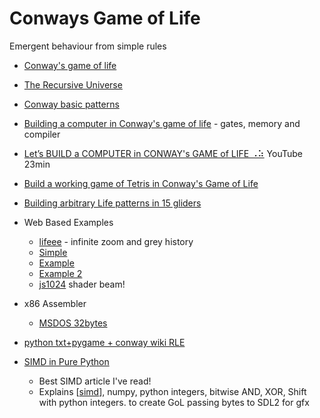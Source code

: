 Conways Game of Life
====================

Emergent behaviour from simple rules

* [Conway's game of life](http://www.conwaylife.com/)
* [The Recursive Universe](http://www.amandaghassaei.com/blog/2020/05/01/the-recursive-universe/)
* [Conway basic patterns](http://pi.math.cornell.edu/~lipa/mec/lesson6.html)
* [Building a computer in Conway's game of life](https://www.nicolasloizeau.com/gol-computer) - gates, memory and compiler
* [Let’s BUILD a COMPUTER in CONWAY's GAME of LIFE ⠠⠵](https://www.youtube.com/watch?v=Kk2MH9O4pXY) YouTube 23min
* [Build a working game of Tetris in Conway's Game of Life](https://codegolf.stackexchange.com/questions/11880/build-a-working-game-of-tetris-in-conways-game-of-life)
* [Building arbitrary Life patterns in 15 gliders](https://btm.qva.mybluehost.me/building-arbitrary-life-patterns-in-15-gliders/)
* Web Based Examples
    * [lifeee](https://lifeee.netlify.app/) - infinite zoom and grey history
    * [Simple](https://playgameoflife.com/)
    * [Example](https://pmav.eu/stuff/javascript-game-of-life-v3.1.1/)
    * [Example 2](https://www.samcodes.co.uk/project/game-of-life/)
    * [js1024](https://js1024.fun/demos/2020/8) shader beam!
* x86 Assembler
    * [MSDOS 32bytes](https://www.pouet.net/prod.php?which=85485)

* [python txt+pygame + conway wiki RLE](https://github.com/calaldees/TeachProgramming/tree/master/teachprogramming/static/projects/data/other/)

* [SIMD in Pure Python](https://www.da.vidbuchanan.co.uk/blog/python-swar.html)
    * Best SIMD article I've read!
    * Explains [[simd]], numpy, python integers, bitwise AND, XOR, Shift with python integers. to create GoL passing bytes to SDL2 for gfx


[//begin]: # "Autogenerated link references for markdown compatibility"
[simd]: simd.md "SIMD"
[//end]: # "Autogenerated link references"